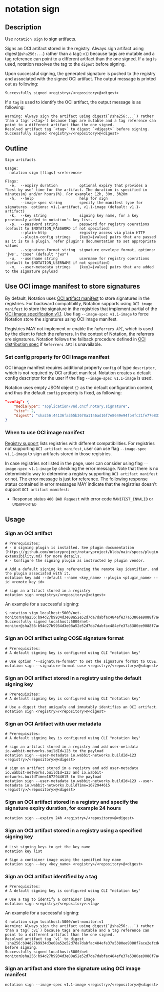 # notation sign

## Description

Use `notation sign` to sign artifacts.

Signs an OCI artifact stored in the registry. Always sign artifact using digest(`@sha256:...`) rather than a tag(`:v1`) because tags are mutable and a tag reference can point to a different artifact than the one signed. If a tag is used, notation resolves the tag to the `digest` before signing.

Upon successful signing, the generated signature is pushed to the registry and associated with the signed OCI artifact. The output message is printed out as following:

```text
Successfully signed <registry>/<repository>@<digest>
```

If a `tag` is used to identify the OCI artifact, the output message is as following:

```test
Warning: Always sign the artifact using digest(`@sha256:...`) rather than a tag(`:<tag>`) because tags are mutable and a tag reference can point to a different artifact than the one signed.
Resolved artifact tag `<tag>` to digest `<digest>` before signing.
Successfully signed <registry>/<repository>@<digest>
```

## Outline

```text
Sign artifacts

Usage:
  notation sign [flags] <reference>

Flags:
  -e,  --expiry duration          optional expiry that provides a "best by use" time for the artifact. The duration is specified in minutes(m) and/or hours(h). For example: 12h, 30m, 3h20m
  -h,  --help                     help for sign
       --image-spec string        specify the manifest type for signatures. options: v1.1-artifact, v1.1-image (default: v1.1-artifact)
  -k,  --key string               signing key name, for a key previously added to notation's key list.
  -p,  --password string          password for registry operations (default to $NOTATION_PASSWORD if not specified)
       --plain-http               registry access via plain HTTP
       --plugin-config strings    {key}={value} pairs that are passed as it is to a plugin, refer plugin's documentation to set appropriate values
       --signature-format string  signature envelope format, options: 'jws', 'cose' (default "jws")
  -u,  --username string          username for registry operations (default to $NOTATION_USERNAME if not specified)
  -m,  --user-metadata strings    {key}={value} pairs that are added to the signature payload
```

## Use OCI image manifest to store signatures

By default, Notation uses [OCI artifact manifest][oci-artifact-manifest] to store signatures in the registries. For backward compatibility, Notation supports using `OCI image manifest` to store the signature in the registries that implement partial of the [OCI Image specification v1.1][oci-image-spec]. Use flag `--image-spec v1.1-image` to force Notation store the signatures using OCI image manifest.

Registries MAY not implement or enable the `Referrers API`, which is used by the client to fetch the referrers. In the context of Notation, the referrers are signatures. Notation follows the fallback procedure defined in [OCI distribution spec][oci-backward-compatibility] if `Referrers API` is unavailable.

### Set config property for OCI image manifest

OCI image manifest requires additional property `config` of type `descriptor`, which is not required by OCI artifact manifest. Notation creates a default config descriptor for the user if the flag `--image-spec v1.1-image` is used.

Notation uses empty JSON object `{}` as the default configuration content, and thus the default `config` property is fixed, as following:

```json
"config": {
    "mediaType": "application/vnd.cncf.notary.signature",
    "size": 2,
    "digest": "sha256:44136fa355b3678a1146ad16f7e8649e94fb4fc21fe77e8310c060f61caaff8a"
}
```

### When to use OCI image manifest

[Registry support][registry-support] lists registries with different compatibilities. For registries not supporting `OCI artifact manifest`, user can use flag `--image-spec v1.1-image` to sign artifacts stored in those registries.

In case registries not listed in the page, user can consider using flag `--image-spec v1.1-image` by checking the error message. Note that there is no deterministic way to determine a registry supporting `OCI artifact manifest` or not. The error message is just for reference. The following response status contained in error messages MAY indicate that the registries doesn't support `OCI artifact manifest`:

- Response status `400 BAD Request` with error code `MANIFEST_INVALID` or `UNSUPPORTED`

## Usage

### Sign an OCI artifact

```shell
# Prerequisites: 
# - A signing plugin is installed. See plugin documentation (https://github.com/notaryproject/notaryproject/blob/main/specs/plugin-extensibility.md) for more details.
# - Configure the signing plugin as instructed by plugin vendor.

# Add a default signing key referencing the remote key identifier, and the plugin associated with it.
notation key add --default --name <key_name> --plugin <plugin_name> --id <remote_key_id>

# sign an artifact stored in a registry
notation sign <registry>/<repository>@<digest>
```

An example for a successful signing:

```console
$ notation sign localhost:5000/net-monitor@sha256:b94d27b9934d3e08a52e52d7da7dabfac484efe37a5380ee9088f7ace2efcde9
Successfully signed localhost:5000/net-monitor@sha256:b94d27b9934d3e08a52e52d7da7dabfac484efe37a5380ee9088f7ace2efcde9
```

### Sign an OCI artifact using COSE signature format

```shell
# Prerequisites: 
# A default signing key is configured using CLI "notation key"

# Use option "--signature-format" to set the signature format to COSE.
notation sign --signature-format cose <registry>/<repository>@<digest>
```

### Sign an OCI artifact stored in a registry using the default signing key

```shell
# Prerequisites: 
# A default signing key is configured using CLI "notation key"

# Use a digest that uniquely and immutably identifies an OCI artifact.
notation sign <registry>/<repository>@<digest>
```

### Sign an OCI Artifact with user metadata

```shell
# Prerequisites: 
# A default signing key is configured using CLI "notation key"

# sign an artifact stored in a registry and add user-metadata io.wabbit-networks.buildId=123 to the payload
notation sign --user-metadata io.wabbit-networks.buildId=123 <registry>/<repository>@<digest>

# sign an artifact stored in a registry and add user-metadata io.wabbit-networks.buildId=123 and io.wabbit-networks.buildTime=1672944615 to the payload
notation sign --user-metadata io.wabbit-networks.buildId=123 --user-metadata io.wabbit-networks.buildTime=1672944615 <registry>/<repository>@<digest>
```

### Sign an OCI artifact stored in a registry and specify the signature expiry duration, for example 24 hours

```shell
notation sign --expiry 24h <registry>/<repository>@<digest>
```

### Sign an OCI artifact stored in a registry using a specified signing key

```shell
# List signing keys to get the key name
notation key list

# Sign a container image using the specified key name
notation sign --key <key_name> <registry>/<repository>@<digest>
```

### Sign an OCI artifact identified by a tag

```shell
# Prerequisites: 
# A default signing key is configured using CLI "notation key"

# Use a tag to identify a container image
notation sign <registry>/<repository>:<tag>
```

An example for a successful signing:

```console
$ notation sign localhost:5000/net-monitor:v1
Warning: Always sign the artifact using digest(`@sha256:...`) rather than a tag(`:v1`) because tags are mutable and a tag reference can point to a different artifact than the one signed.
Resolved artifact tag `v1` to digest `sha256:b94d27b9934d3e08a52e52d7da7dabfac484efe37a5380ee9088f7ace2efcde9` before signing.
Successfully signed localhost:5000/net-monitor@sha256:b94d27b9934d3e08a52e52d7da7dabfac484efe37a5380ee9088f7ace2efcde9
```

### Sign an artifact and store the signature using OCI image manifest

```shell
notation sign --image-spec v1.1-image <registry>/<repository>@<digest>
```

[oci-artifact-manifest]: https://github.com/opencontainers/image-spec/blob/v1.1.0-rc2/artifact.md
[oci-image-spec]: https://github.com/opencontainers/image-spec/blob/v1.1.0-rc2/spec.md 
[oci-backward-compatibility]: https://github.com/opencontainers/distribution-spec/blob/v1.1.0-rc1/spec.md#backwards-compatibility
[registry-support]: https://notaryproject.dev/docs/registrysupport/
[oras-land]: https://oras.land/
